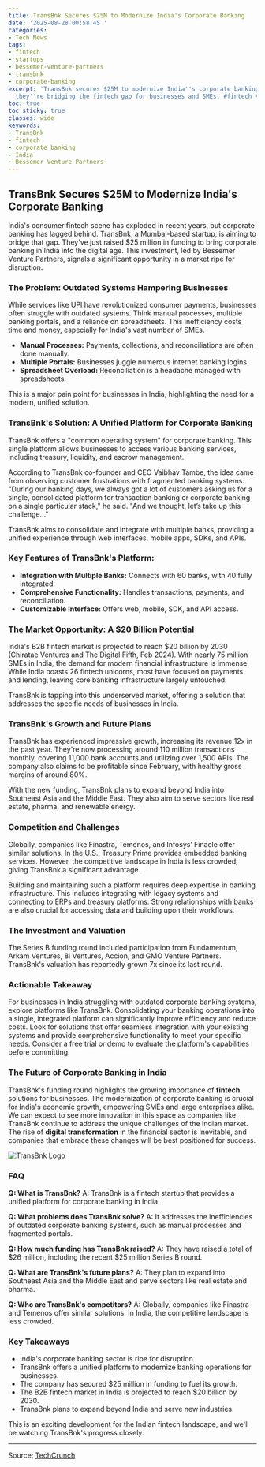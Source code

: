 ```yaml
---
title: TransBnk Secures $25M to Modernize India's Corporate Banking
date: '2025-08-28 00:58:45 '
categories:
- Tech News
tags:
- fintech
- startups
- bessemer-venture-partners
- transbnk
- corporate-banking
excerpt: 'TransBnk secures $25M to modernize India''s corporate banking. Learn how
  they''re bridging the fintech gap for businesses and SMEs. #fintech #India #startups'
toc: true
toc_sticky: true
classes: wide
keywords:
- TransBnk
- fintech
- corporate banking
- India
- Bessemer Venture Partners
---
```


## TransBnk Secures $25M to Modernize India's Corporate Banking

India's consumer fintech scene has exploded in recent years, but corporate banking has lagged behind. TransBnk, a Mumbai-based startup, is aiming to bridge that gap. They've just raised $25 million in funding to bring corporate banking in India into the digital age. This investment, led by Bessemer Venture Partners, signals a significant opportunity in a market ripe for disruption.

### The Problem: Outdated Systems Hampering Businesses

While services like UPI have revolutionized consumer payments, businesses often struggle with outdated systems. Think manual processes, multiple banking portals, and a reliance on spreadsheets. This inefficiency costs time and money, especially for India's vast number of SMEs.

*   **Manual Processes:** Payments, collections, and reconciliations are often done manually.
*   **Multiple Portals:** Businesses juggle numerous internet banking logins.
*   **Spreadsheet Overload:** Reconciliation is a headache managed with spreadsheets.

This is a major pain point for businesses in India, highlighting the need for a modern, unified solution.

### TransBnk's Solution: A Unified Platform for Corporate Banking

TransBnk offers a "common operating system" for corporate banking. This single platform allows businesses to access various banking services, including treasury, liquidity, and escrow management.

According to TransBnk co-founder and CEO Vaibhav Tambe, the idea came from observing customer frustrations with fragmented banking systems. "During our banking days, we always got a lot of customers asking us for a single, consolidated platform for transaction banking or corporate banking on a single particular stack," he said. "And we thought, let’s take up this challenge..."

TransBnk aims to consolidate and integrate with multiple banks, providing a unified experience through web interfaces, mobile apps, SDKs, and APIs.

### Key Features of TransBnk's Platform:

*   **Integration with Multiple Banks:** Connects with 60 banks, with 40 fully integrated.
*   **Comprehensive Functionality:** Handles transactions, payments, and reconciliation.
*   **Customizable Interface:** Offers web, mobile, SDK, and API access.

### The Market Opportunity: A $20 Billion Potential

India's B2B fintech market is projected to reach $20 billion by 2030 (Chiratae Ventures and The Digital Fifth, Feb 2024). With nearly 75 million SMEs in India, the demand for modern financial infrastructure is immense. While India boasts 26 fintech unicorns, most have focused on payments and lending, leaving core banking infrastructure largely untouched.

TransBnk is tapping into this underserved market, offering a solution that addresses the specific needs of businesses in India.

### TransBnk's Growth and Future Plans

TransBnk has experienced impressive growth, increasing its revenue 12x in the past year. They're now processing around 110 million transactions monthly, covering 11,000 bank accounts and utilizing over 1,500 APIs. The company also claims to be profitable since February, with healthy gross margins of around 80%.

With the new funding, TransBnk plans to expand beyond India into Southeast Asia and the Middle East. They also aim to serve sectors like real estate, pharma, and renewable energy.

### Competition and Challenges

Globally, companies like Finastra, Temenos, and Infosys’ Finacle offer similar solutions. In the U.S., Treasury Prime provides embedded banking services. However, the competitive landscape in India is less crowded, giving TransBnk a significant advantage. 

Building and maintaining such a platform requires deep expertise in banking infrastructure. This includes integrating with legacy systems and connecting to ERPs and treasury platforms. Strong relationships with banks are also crucial for accessing data and building upon their workflows.

### The Investment and Valuation

The Series B funding round included participation from Fundamentum, Arkam Ventures, 8i Ventures, Accion, and GMO Venture Partners. TransBnk's valuation has reportedly grown 7x since its last round. 

### Actionable Takeaway

For businesses in India struggling with outdated corporate banking systems, explore platforms like TransBnk. Consolidating your banking operations into a single, integrated platform can significantly improve efficiency and reduce costs. Look for solutions that offer seamless integration with your existing systems and provide comprehensive functionality to meet your specific needs. Consider a free trial or demo to evaluate the platform's capabilities before committing.

### The Future of Corporate Banking in India

TransBnk's funding round highlights the growing importance of **fintech** solutions for businesses. The modernization of corporate banking is crucial for India's economic growth, empowering SMEs and large enterprises alike. We can expect to see more innovation in this space as companies like TransBnk continue to address the unique challenges of the Indian market. The rise of **digital transformation** in the financial sector is inevitable, and companies that embrace these changes will be best positioned for success.

![TransBnk Logo](https://via.placeholder.com/600x200)

### FAQ

**Q: What is TransBnk?**
A: TransBnk is a fintech startup that provides a unified platform for corporate banking in India.

**Q: What problems does TransBnk solve?**
A: It addresses the inefficiencies of outdated corporate banking systems, such as manual processes and fragmented portals.

**Q: How much funding has TransBnk raised?**
A: They have raised a total of $26 million, including the recent $25 million Series B round.

**Q: What are TransBnk's future plans?**
A: They plan to expand into Southeast Asia and the Middle East and serve sectors like real estate and pharma.

**Q: Who are TransBnk's competitors?**
A: Globally, companies like Finastra and Temenos offer similar solutions. In India, the competitive landscape is less crowded.

### Key Takeaways

*   India's corporate banking sector is ripe for disruption.
*   TransBnk offers a unified platform to modernize banking operations for businesses.
*   The company has secured $25 million in funding to fuel its growth.
*   The B2B fintech market in India is projected to reach $20 billion by 2030.
*   TransBnk plans to expand beyond India and serve new industries.

This is an exciting development for the Indian fintech landscape, and we'll be watching TransBnk's progress closely.

---

Source: [TechCrunch](https://techcrunch.com/2025/08/27/with-indias-corporate-banking-lagging-decades-behind-consumer-fintech-transbnk-raises-25m-to-bridge-the-gap/)